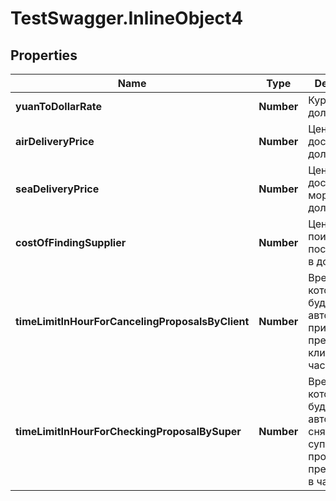 # TestSwagger.InlineObject4

## Properties

Name | Type | Description | Notes
------------ | ------------- | ------------- | -------------
**yuanToDollarRate** | **Number** | Курс юаня к доллару. | [optional] 
**airDeliveryPrice** | **Number** | Цена за авиа доставку, доллар/кг. | [optional] 
**seaDeliveryPrice** | **Number** | Цена за доставку морем, доллар/кг. | [optional] 
**costOfFindingSupplier** | **Number** | Цена за поиск поставщика, в долларах. | [optional] 
**timeLimitInHourForCancelingProposalsByClient** | **Number** | Время после которого будет автоматом принято предложение клиентом, в часах. | [optional] 
**timeLimitInHourForCheckingProposalBySuper** | **Number** | Время после которого будет автоматом снят супервизор с проверки предложения, в часах. | [optional] 


